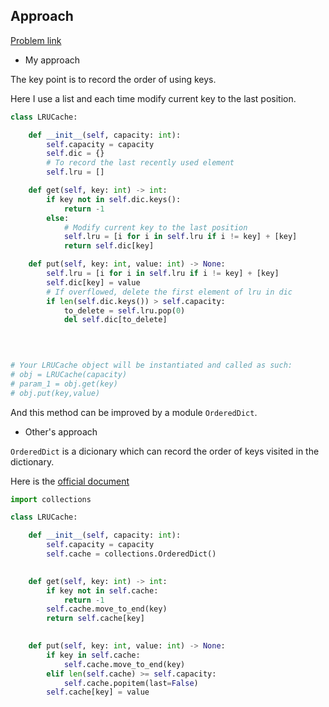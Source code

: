 ## Approach

[Problem link](https://leetcode.com/problems/lru-cache/)

- My approach

The key point is to record the order of using keys.

Here I use a list and each time modify current key to the last position.

```python
class LRUCache:

    def __init__(self, capacity: int):
        self.capacity = capacity
        self.dic = {}
        # To record the last recently used element
        self.lru = []

    def get(self, key: int) -> int:
        if key not in self.dic.keys():
            return -1
        else:
            # Modify current key to the last position
            self.lru = [i for i in self.lru if i != key] + [key]
            return self.dic[key]

    def put(self, key: int, value: int) -> None:
        self.lru = [i for i in self.lru if i != key] + [key]
        self.dic[key] = value
        # If overflowed, delete the first element of lru in dic
        if len(self.dic.keys()) > self.capacity:
            to_delete = self.lru.pop(0)
            del self.dic[to_delete]
        
        


# Your LRUCache object will be instantiated and called as such:
# obj = LRUCache(capacity)
# param_1 = obj.get(key)
# obj.put(key,value)
```

And this method can be improved by a module `OrderedDict`.

- Other's approach

`OrderedDict` is a dicionary which can record the order of keys visited in the dictionary.

Here is the [official document](https://docs.python.org/zh-cn/3/library/collections.html#collections.OrderedDict)

```python
import collections

class LRUCache:

    def __init__(self, capacity: int):
        self.capacity = capacity
        self.cache = collections.OrderedDict()

        
    def get(self, key: int) -> int:
        if key not in self.cache:
            return -1
        self.cache.move_to_end(key)
        return self.cache[key]

        
    def put(self, key: int, value: int) -> None:
        if key in self.cache:
            self.cache.move_to_end(key)
        elif len(self.cache) >= self.capacity:
            self.cache.popitem(last=False)
        self.cache[key] = value
```
